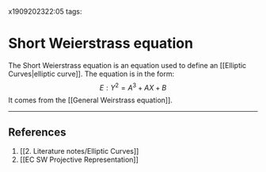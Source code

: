 x1909202322:05
tags: 
# Short Weierstrass equation
The Short Weierstrass equation is an equation used to define an [[Elliptic Curves|elliptic curve]].
The equation is in the form:
$$E: Y^2=A^3+AX+B$$
It comes from the [[General Weirstrass equation]].

---
## References
1. [[2. Literature notes/Elliptic Curves]]
2. [[EC SW Projective Representation]]